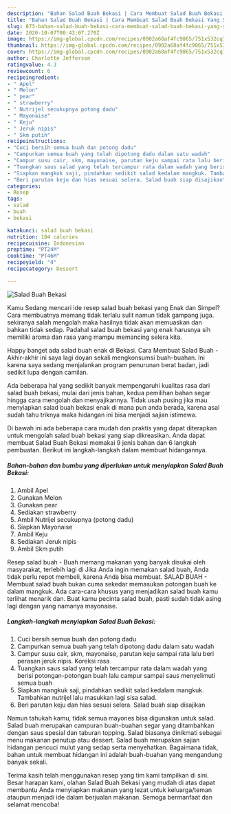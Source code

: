 ```yaml
---
description: "Bahan Salad Buah Bekasi | Cara Membuat Salad Buah Bekasi Yang Sedap"
title: "Bahan Salad Buah Bekasi | Cara Membuat Salad Buah Bekasi Yang Sedap"
slug: 873-bahan-salad-buah-bekasi-cara-membuat-salad-buah-bekasi-yang-sedap
date: 2020-10-07T00:43:07.270Z
image: https://img-global.cpcdn.com/recipes/0902a68af4fc9065/751x532cq70/salad-buah-bekasi-foto-resep-utama.jpg
thumbnail: https://img-global.cpcdn.com/recipes/0902a68af4fc9065/751x532cq70/salad-buah-bekasi-foto-resep-utama.jpg
cover: https://img-global.cpcdn.com/recipes/0902a68af4fc9065/751x532cq70/salad-buah-bekasi-foto-resep-utama.jpg
author: Charlotte Jefferson
ratingvalue: 4.3
reviewcount: 6
recipeingredient:
- " Apel"
- " Melon"
- " pear"
- " strawberry"
- " Nutrijel secukupnya potong dadu"
- " Mayonaise"
- " Keju"
- " Jeruk nipis"
- " Skm putih"
recipeinstructions:
- "Cuci bersih semua buah dan potong dadu"
- "Campurkan semua buah yang telah dipotong dadu dalam satu wadah"
- "Campur susu cair, skm, mayonaise, parutan keju sampai rata lalu beri perasan jeruk nipis. Koreksi rasa"
- "Tuangkan saus salad yang telah tercampur rata dalam wadah yang berisi potongan-potongan buah lalu campur sampai saus menyelimuti semua buah"
- "Siapkan mangkuk saji, pindahkan sedikit salad kedalam mangkuk. Tambahkan nutrijel lalu masukkan lagi sisa salad."
- "Beri parutan keju dan hias sesuai selera. Salad buah siap disajikan"
categories:
- Resep
tags:
- salad
- buah
- bekasi

katakunci: salad buah bekasi 
nutrition: 104 calories
recipecuisine: Indonesian
preptime: "PT24M"
cooktime: "PT46M"
recipeyield: "4"
recipecategory: Dessert

---
```



![Salad Buah Bekasi](https://img-global.cpcdn.com/recipes/0902a68af4fc9065/751x532cq70/salad-buah-bekasi-foto-resep-utama.jpg)

Kamu Sedang mencari ide resep salad buah bekasi yang Enak dan Simpel? Cara membuatnya memang tidak terlalu sulit namun tidak gampang juga. sekiranya salah mengolah maka hasilnya tidak akan memuaskan dan bahkan tidak sedap. Padahal salad buah bekasi yang enak harusnya sih memiliki aroma dan rasa yang mampu memancing selera kita.

Happy banget ada salad buah enak di Bekasi. Cara Membuat Salad Buah - Akhir-akhir ini saya lagi doyan sekali mengkonsumsi buah-buahan. Ini karena saya sedang menjalankan program penurunan berat badan, jadi sedikit lupa dengan camilan.

Ada beberapa hal yang sedikit banyak mempengaruhi kualitas rasa dari salad buah bekasi, mulai dari jenis bahan, kedua pemilihan bahan segar hingga cara mengolah dan menyajikannya. Tidak usah pusing jika mau menyiapkan salad buah bekasi enak di mana pun anda berada, karena asal sudah tahu triknya maka hidangan ini bisa menjadi sajian istimewa.


Di bawah ini ada beberapa cara mudah dan praktis yang dapat diterapkan untuk mengolah salad buah bekasi yang siap dikreasikan. Anda dapat membuat Salad Buah Bekasi memakai 9 jenis bahan dan 6 langkah pembuatan. Berikut ini langkah-langkah dalam membuat hidangannya.

<!--inarticleads1-->

##### Bahan-bahan dan bumbu yang diperlukan untuk menyiapkan Salad Buah Bekasi:

1. Ambil  Apel
1. Gunakan  Melon
1. Gunakan  pear
1. Sediakan  strawberry
1. Ambil  Nutrijel secukupnya (potong dadu)
1. Siapkan  Mayonaise
1. Ambil  Keju
1. Sediakan  Jeruk nipis
1. Ambil  Skm putih


Resep salad buah - Buah memang makanan yang banyak disukai oleh masyarakat, terlebih lagi di Jika Anda ingin memakan salad buah, Anda tidak perlu repot membeli, karena Anda bisa membuat. SALAD BUAH - Membuat salad buah bukan cuma sekedar memasukan potongan buah ke dalam mangkuk. Ada cara-cara khusus yang menjadikan salad buah kamu terlihat menarik dan. Buat kamu pecinta salad buah, pasti sudah tidak asing lagi dengan yang namanya mayonaise. 

<!--inarticleads2-->

##### Langkah-langkah menyiapkan Salad Buah Bekasi:

1. Cuci bersih semua buah dan potong dadu
1. Campurkan semua buah yang telah dipotong dadu dalam satu wadah
1. Campur susu cair, skm, mayonaise, parutan keju sampai rata lalu beri perasan jeruk nipis. Koreksi rasa
1. Tuangkan saus salad yang telah tercampur rata dalam wadah yang berisi potongan-potongan buah lalu campur sampai saus menyelimuti semua buah
1. Siapkan mangkuk saji, pindahkan sedikit salad kedalam mangkuk. Tambahkan nutrijel lalu masukkan lagi sisa salad.
1. Beri parutan keju dan hias sesuai selera. Salad buah siap disajikan


Namun tahukah kamu, tidak semua mayones bisa digunakan untuk salad. Salad buah merupakan campuran buah-buahan segar yang ditambahkan dengan saus spesial dan taburan topping. Salad biasanya dinikmati sebagai menu makanan penutup atau dessert. Salad buah merupakan sajian hidangan pencuci mulut yang sedap serta menyehatkan. Bagaimana tidak, bahan untuk membuat hidangan ini adalah buah-buahan yang mengandung banyak sekali. 

Terima kasih telah menggunakan resep yang tim kami tampilkan di sini. Besar harapan kami, olahan Salad Buah Bekasi yang mudah di atas dapat membantu Anda menyiapkan makanan yang lezat untuk keluarga/teman ataupun menjadi ide dalam berjualan makanan. Semoga bermanfaat dan selamat mencoba!
